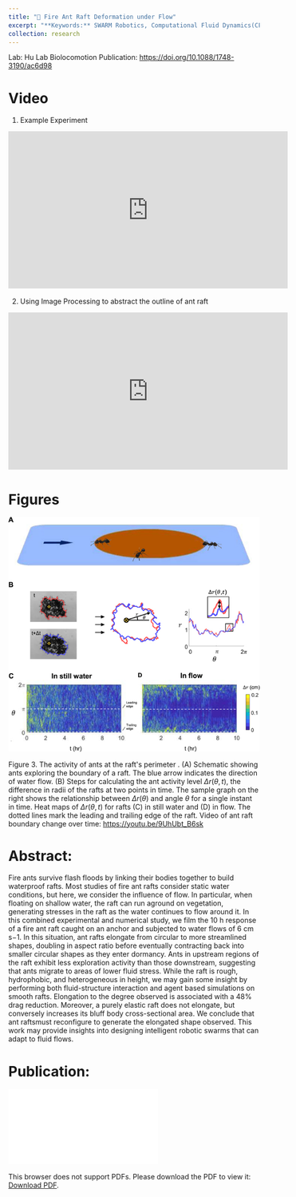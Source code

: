 ```yaml
---
title: "🐜 Fire Ant Raft Deformation under Flow"
excerpt: "**Keywords:** SWARM Robotics, Computational Fluid Dynamics(CFD), Computer Imaging, Biomechanics<br/>"
collection: research
---
```


Lab: Hu Lab Biolocomotion 
Publication: https://doi.org/10.1088/1748-3190/ac6d98

# Video
1. Example Experiment
<iframe width="560" height="315" src="https://www.youtube.com/embed/e2WTwK5P47w" title="YouTube video player" frameborder="0" allow="accelerometer; autoplay; clipboard-write; encrypted-media; gyroscope; picture-in-picture" allowfullscreen></iframe>

2. Using Image Processing to abstract the outline of ant raft

<iframe width="560" height="315" src="https://www.youtube.com/embed/9UhUbt_B6sk" title="YouTube video player" frameborder="0" allow="accelerometer; autoplay; clipboard-write; encrypted-media; gyroscope; picture-in-picture" allowfullscreen></iframe>

# Figures
<img src='/images/antss.jpg'>

Figure 3. The activity of ants at the raft's perimeter . (A) Schematic showing ants exploring the boundary of a raft. The blue arrow indicates the direction of water flow. (B) Steps for calculating the ant activity level $Δr(θ, t)$, the difference in radii of the rafts at two points in time. The sample graph on the right shows the relationship between $Δr(θ)$ and angle $θ$ for a single instant in time. Heat maps of $Δr(θ, t)$ for rafts (C) in still water and (D) in flow. The dotted lines mark the leading and trailing edge of the raft. Video of ant raft boundary change over time: https://youtu.be/9UhUbt_B6sk

# Abstract:
Fire ants survive flash floods by linking their bodies together to build waterproof rafts. Most studies of fire ant rafts consider static water conditions, but here, we consider the influence of flow. In particular, when floating on shallow water, the raft can run aground on vegetation, generating stresses in the raft as the water continues to flow around it. In this combined experimental and numerical study, we film the 10 h response of a fire ant raft caught on an anchor and subjected to water flows of 6 cm s−1. In this situation, ant rafts elongate from circular to more streamlined shapes, doubling in aspect ratio before eventually contracting back into smaller circular shapes as they enter dormancy. Ants in upstream regions of the raft exhibit less exploration activity than those downstream, suggesting that ants migrate to areas of lower fluid stress. While the raft is rough, hydrophobic, and heterogeneous in height, we may gain some insight by performing both fluid-structure interaction and agent based simulations on smooth rafts. Elongation to the degree observed is associated with a 48% drag reduction. Moreover, a purely elastic raft does not elongate, but conversely increases its bluff body cross-sectional area. We conclude that ant raftsmust reconfigure to generate the elongated shape observed. This work may provide insights into designing intelligent robotic swarms that can adapt to fluid flows.

# Publication:
<object data='/files/ants_paper.pdf' type="application/pdf" width="700px" height="700px">
    <embed src='/files/ants_paper.pdf'>
        <p>This browser does not support PDFs. Please download the PDF to view it: <a href='/files/ants_paper.pdf'>Download PDF</a>.</p>
    </embed>
</object>
